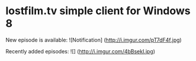 lostfilm.tv simple client for Windows 8
====================

New episodе is available:
![Notification] (http://i.imgur.com/pT7dF4f.jpg)

Recently added episodеs:
![] (http://i.imgur.com/4bBsekI.jpg)


